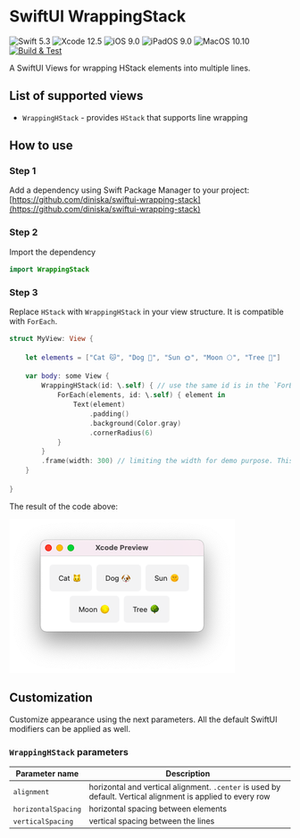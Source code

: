 # SwiftUI WrappingStack

![Swift 5.3](https://img.shields.io/badge/Swift-5.3-FA5B2C) ![Xcode 12.5](https://img.shields.io/badge/Xcode-12-44B3F6) ![iOS 9.0](https://img.shields.io/badge/iOS-8.0-178DF6) ![iPadOS 9.0](https://img.shields.io/badge/iPadOS-8.0-178DF6) ![MacOS 10.10](https://img.shields.io/badge/MacOS-10.10-178DF6) [![Build & Test](https://github.com/diniska/swiftui-wrapping-stack/actions/workflows/test.yml/badge.svg)](https://github.com/diniska/swiftui-wrapping-stack/actions/workflows/test.yml)

A SwiftUI Views for wrapping HStack elements into multiple lines.

## List of supported views

* `WrappingHStack` - provides `HStack` that supports line wrapping

## How to use
### Step 1
Add a dependency using Swift Package Manager to your project: [https://github.com/diniska/swiftui-wrapping-stack](https://github.com/diniska/swiftui-wrapping-stack)

### Step 2
Import the dependency

```swift
import WrappingStack
```

### Step 3
Replace `HStack` with `WrappingHStack` in your view structure. It is compatible with `ForEach`. 
 
```swift
struct MyView: View {

    let elements = ["Cat 🐱", "Dog 🐶", "Sun 🌞", "Moon 🌕", "Tree 🌳"]
    
    var body: some View {
        WrappingHStack(id: \.self) { // use the same id is in the `ForEach` below
            ForEach(elements, id: \.self) { element in
                Text(element)
                    .padding()
                    .background(Color.gray)
                    .cornerRadius(6)
            }
        }
        .frame(width: 300) // limiting the width for demo purpose. This line is not needed in real code
    }
    
}
```

The result of the code above:

![WrappingHStack for macOS](./Docs/Resources/wrapping-hstack-macos.png)


## Customization

Customize appearance using the next parameters. All the default SwiftUI modifiers can be applied as well.

### `WrappingHStack` parameters

Parameter name | Description
---------------|--------------
`alignment`    | horizontal and vertical alignment. `.center` is used by default. Vertical alignment is applied to every row
`horizontalSpacing` | horizontal spacing between elements
`verticalSpacing` | vertical spacing between the lines


